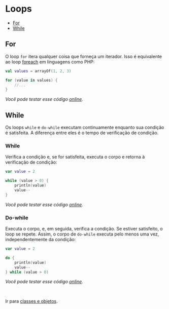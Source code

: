 # Loops

* [For](#for)
* [While](#while)

<div id='for'></div> 

## For

O loop `for` itera qualquer coisa que forneça um iterador. Isso é equivalente ao
loop [foreach](https://github.com/DanielHe4rt/php4noobs/blob/master/3-Basico/14-Estruturas-de-controle-loops.md#repeti%C3%A7%C3%A3o-foreach)
em linguagens como PHP:

```kotlin
val values = arrayOf(1, 2, 3)

for (value in values) {
    //...
}
```

_Você pode testar esse código [online](https://pl.kotl.in/hEp_xK2X8)._

<div id='while'></div> 

## While

Os loops `while` e `do-while` executam continuamente enquanto sua condição é satisfeita. A diferença entre
eles é o tempo de verificação de condição.

### While

Verifica a condição e, se for satisfeita, executa o corpo e retorna à verificação de condição:

```kotlin
var value = 2

while (value > 0) {
    println(value)
    value--
}
```

_Você pode testar esse código [online](https://pl.kotl.in/8F5YNLU0W)._

### Do-while

Executa o corpo, e, em seguida, verifica a condição. Se estiver satisfeito, o loop se repete. Assim, o corpo
de `do-while` executa pelo menos uma vez, independentemente da condição:

```kotlin
var value = 2

do {
    println(value)
    value--
} while (value > 0)
```

_Você pode testar esse código [online](https://pl.kotl.in/jmbkQSwMF)._

<br>

Ir para [classes e objetos](CLASS.md).
